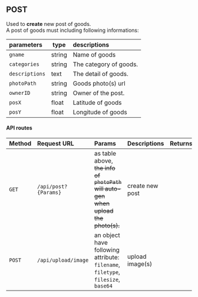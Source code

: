 ## POST

Used to **create** new post of goods.  
A post of goods must including following informations:

| parameters     | type  | descriptions                                 |
|:---------------|-------|:---------------------------------------------|
| `gname`        | string| Name of goods                                |
| `categories`   | string| The category of goods.                       |
| `descriptions` | text  | The detail of goods.                         |
| `photoPath`    | string| Goods photo(s) url                           |
| `ownerID`      |string | Owner of the post.                           |
| `posX`         | float | Latitude of goods                            |
| `posY`         | float | Longitude of goods                           |

#### API routes
| Method |Request URL         | Params          | Descriptions   |Returns|
|--------|:-------------------|:----------------|:---------------|-------|
| `GET`  |`/api/post?{Params}` | as table above, ~~the info of `photoPath` will auto-gen when upload the photo(s).~~  | create new post|   |
| `POST` |`/api/upload/image` | an object have following attribute:<br/>`filename`, `filetype`, `filesize`, `base64`  | upload image(s)|  |
